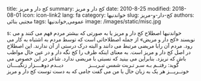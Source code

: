 title: کج دار و مریز
summary: کج دار و مریز
date: 2010-8-25
modified: 2018-08-01
icon:  icon-link2
lang: fa
category: خواندنیها
slug: کج-دار-و-مریز
authors: مجتبی بنائی
tags: عمومی,خواندنیها
image: /images/static/misc.jpg

s: خواندنیها  اصطلاح کج دار و مریز یا به صورتی که بیشتر مردم فهم می کنند و می نویسند «کج دار و مریض» از جمله اصطلاحاتی است که توسط مردم به اشتباه به کار می رود. مردم آن رابا مریضی مرتبط می دانند و البته درک درستی از آن ندارند. این اصطلاح در اصل کج دار و مریز است. به معنای اینکه ظرف را کج نگه دار و در عین حال مواظب باش که نریزد. بنابراین می بینید که نسبتی با مریضی ندارد. شاعر در این خصوص می گوید:  رفتــم بـه سـر تـربت شمس تبـریـــز                 دیــدم دوهــــزار زنگیــــان خونــریـــز  هر یک به زبان حال با من می گفت  جامی که به دست توست کج دار و مریز